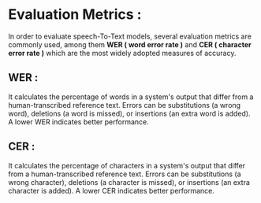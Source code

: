 # Evaluation Metrics :
In order to evaluate speech-To-Text models, several evaluation metrics are commonly used, among them **WER ( word error rate )** and **CER ( character error rate )** which are the most widely adopted measures of accuracy.
## WER :
It calculates the percentage of words in a system's output that differ from a human-transcribed reference text. Errors can be substitutions (a wrong word), deletions (a word is missed), or insertions (an extra word is added). A lower WER indicates better performance.
## CER :
It calculates the percentage of characters in a system's output that differ from a human-transcribed reference text. Errors can be substitutions (a wrong character), deletions (a character is missed), or insertions (an extra character is added). A lower CER indicates better performance.
